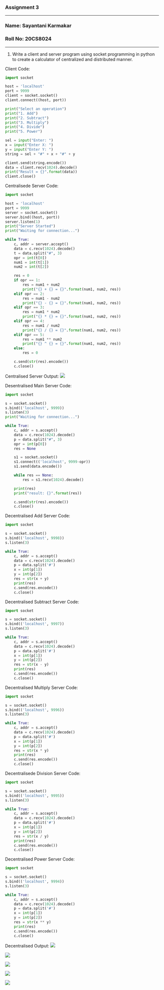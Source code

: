 ### Assignment 3

---

### **Name:** Sayantani Karmakar

### **Roll No:** 20CS8024

---

1. Write a client and server program using socket programming in python to create a calculator of centralized and distributed manner.

Client Code:

```python
import socket

host = 'localhost'
port = 9999
client = socket.socket()
client.connect((host, port))

print("Select an operation")
print("1. Add")
print("2. Subtract")
print("3. Multiply")
print("4. Divide")
print("5. Power")

sel = input("Enter: ")
x = input("Enter X: ")
y = input("Enter Y: ")
string = sel + "#" + x + "#" + y

client.send(string.encode())
data = client.recv(1024).decode()
print("Result = {}".format(data))
client.close()
```

Centralisede Server Code:

```python
import socket

host = 'localhost'
port = 9999
server = socket.socket()
server.bind((host, port))
server.listen(1)
print("Server Started")
print("Waiting for connection...")

while True:
    c, addr = server.accept()
    data = c.recv(1024).decode()
    t = data.split("#", 3)
    opr = int(t[0])
    num1 = int(t[1])
    num2 = int(t[2])

    res = 0
    if opr == 1:
        res = num1 + num2
        print("{} + {} = {}".format(num1, num2, res))
    elif opr == 2:
        res = num1 - num2
        print("{} - {} = {}".format(num1, num2, res))
    elif opr == 3:
        res = num1 * num2
        print("{} * {} = {}".format(num1, num2, res))
    elif opr == 4:
        res = num1 / num2
        print("{} / {} = {}".format(num1, num2, res))
    elif opr == 5:
        res = num1 ** num2
        print("{} ^ {} = {}".format(num1, num2, res))
    else:
        res = 0

    c.send(str(res).encode())
    c.close()
```

Centralised Server Output:
![](Centralised.png)

Desentralised Main Server Code:

```python
import socket

s = socket.socket()
s.bind(('localhost', 9999))
s.listen(3)
print("Waiting for connection...")

while True:
    c, addr = s.accept()
    data = c.recv(1024).decode()
    p = data.split("#", 3)
    opr = int(p[0])
    res = None

    s1 = socket.socket()
    s1.connect(('localhost', 9999-opr))
    s1.send(data.encode())

    while res == None:
        res = s1.recv(1024).decode()

    print(res)
    print("result: {}".format(res))

    c.send(str(res).encode())
    c.close()
```

Decentralised Add Server Code:

```python
import socket

s = socket.socket()
s.bind(('localhost', 9998))
s.listen(3)

while True:
    c, addr = s.accept()
    data = c.recv(1024).decode()
    p = data.split('#')
    x = int(p[1])
    y = int(p[2])
    res = str(x + y)
    print(res)
    c.send(res.encode())
    c.close()
```

Decentralised Subtract Server Code:

```python
import socket

s = socket.socket()
s.bind(('localhost', 9997))
s.listen(3)

while True:
    c, addr = s.accept()
    data = c.recv(1024).decode()
    p = data.split('#')
    x = int(p[1])
    y = int(p[2])
    res = str(x - y)
    print(res)
    c.send(res.encode())
    c.close()
```

Decentralised Multiply Server Code:

```python
import socket

s = socket.socket()
s.bind(('localhost', 9996))
s.listen(3)

while True:
    c, addr = s.accept()
    data = c.recv(1024).decode()
    p = data.split('#')
    x = int(p[1])
    y = int(p[2])
    res = str(x * y)
    print(res)
    c.send(res.encode())
    c.close()

```

Decentralisede Division Server Code:

```python
import socket

s = socket.socket()
s.bind(('localhost', 9995))
s.listen(3)

while True:
    c, addr = s.accept()
    data = c.recv(1024).decode()
    p = data.split('#')
    x = int(p[1])
    y = int(p[2])
    res = str(x / y)
    print(res)
    c.send(res.encode())
    c.close()

```

Decentralised Power Server Code:

```python
import socket

s = socket.socket()
s.bind(('localhost', 9994))
s.listen(3)

while True:
    c, addr = s.accept()
    data = c.recv(1024).decode()
    p = data.split('#')
    x = int(p[1])
    y = int(p[2])
    res = str(x ** y)
    print(res)
    c.send(res.encode())
    c.close()
```

Decentralised Output:
![](Dis_Add.png)

![](Dis_Sub.png)

![](Dis_mul.png)

![](Dis_div.png)

![](Dis_pow.png)
